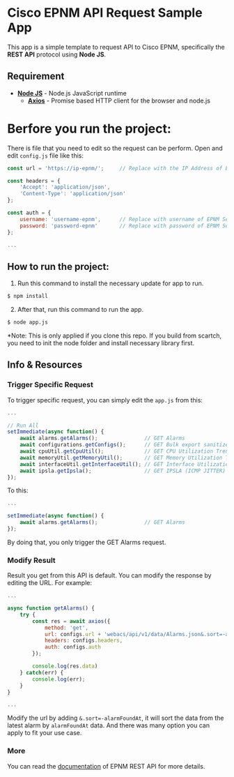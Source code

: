# Cisco EPNM API Request Sample App
This app is a simple template to request API to Cisco EPNM, specifically the **REST API** protocol using **Node JS**. 

## Requirement
- [**Node JS**](https://nodejs.org/en/download/) - Node.js JavaScript runtime
  - [**Axios**](https://github.com/axios/axios) - Promise based HTTP client for the browser and node.js

# Berfore you run the project:
There is file that you need to edit so the request can be perform. Open and edit `config.js` file like this:
```js
const url = 'https://ip-epnm/';     // Replace with the IP Address of EPNM Server

const headers = {
    'Accept': 'application/json',
    'Content-Type': 'application/json'
};

const auth = {
    username: 'username-epnm',      // Replace with username of EPNM Server
    password: 'password-epnm'       // Replace with password of EPNM Server
};

...
```

## How to run the project:
1. Run this command to install the necessary update for app to run.
```bash
$ npm install
```
2. After that, run this command to run the app.
```bash
$ node app.js
```
*Note: This is only applied if you clone this repo. If you build from scartch, you need to init the node folder and install necessary library first.

## Info & Resources
### Trigger Specific Request
To trigger specific request, you can simply edit the `app.js` from this:
```js
...

// Run All
setImmediate(async function() {
    await alarms.getAlarms();               // GET Alarms
    await configurations.getConfigs();      // GET Bulk export sanitized configuration archives
    await cpuUtil.getCpuUtil();             // GET CPU Utilization Trend
    await memoryUtil.getMemoryUtil();       // GET Memory Utilization Trend
    await interfaceUtil.getInterfaceUtil(); // GET Interface Utilizations
    await ipsla.getIpsla();                 // GET IPSLA (ICMP JITTER) Probe Metric Data
});
```
To this:
```js
...

setImmediate(async function() {
    await alarms.getAlarms();               // GET Alarms
});
```
By doing that, you only trigger the GET Alarms request.

### Modify Result
Result you get from this API is default. You can modify the response by editing the URL. For example:

```js
...

async function getAlarms() {
    try {
        const res = await axios({
            method: 'get',
            url: configs.url + 'webacs/api/v1/data/Alarms.json&.sort=-alarmFoundAt',
            headers: configs.headers,
            auth: configs.auth
        });

        console.log(res.data)
    } catch(err) {
        console.log(err);
    }
}

...
```

Modify the url by adding `&.sort=-alarmFoundAt`, it will sort the data from the latest alarm by `alarmFoundAt` data. And there was many option you can apply to fit your use case.


### More
You can read the [documentation](https://developer.cisco.com/docs/epnm/#!a-brief-intro/the-epn-manager-developer-hub) of EPNM REST API for more details.
